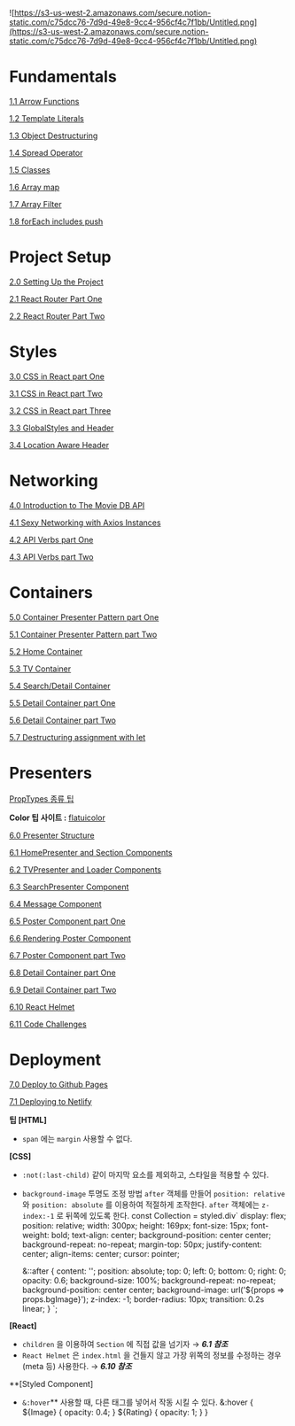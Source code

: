 ![https://s3-us-west-2.amazonaws.com/secure.notion-static.com/c75dcc76-7d9d-49e8-9cc4-956cf4c7f1bb/Untitled.png](https://s3-us-west-2.amazonaws.com/secure.notion-static.com/c75dcc76-7d9d-49e8-9cc4-956cf4c7f1bb/Untitled.png)

# Fundamentals

[1.1 Arrow Functions](https://www.notion.so/1-1-Arrow-Functions-423a22224cc44d0a8b0bf85a168bd5dd)

[1.2 Template Literals](https://www.notion.so/1-2-Template-Literals-a6d2f509df3346cebb5ddbb3b8cca8aa)

[1.3 Object Destructuring](https://www.notion.so/1-3-Object-Destructuring-f9bf868ff3a2418e9a0d238c28e62084)

[1.4 Spread Operator](https://www.notion.so/1-4-Spread-Operator-659d8ec7f6af46a48c8939db6f7922cc)

[1.5 Classes](https://www.notion.so/1-5-Classes-19d02713ae2643aabd6813524a02239c)

[1.6 Array map](https://www.notion.so/1-6-Array-map-08a22557b77e41f293bb227efa053618)

[1.7 Array Filter](https://www.notion.so/1-7-Array-Filter-7c3e7a32825144378680f443faeca2ea)

[1.8 forEach includes push](https://www.notion.so/1-8-forEach-includes-push-c8c94aa171da4c8198ff642be72960e5)

# Project Setup

[2.0 Setting Up the Project](https://www.notion.so/2-0-Setting-Up-the-Project-d7b6b71373654339bde3cc4c2abb7192)

[2.1 React Router Part One](https://www.notion.so/2-1-React-Router-Part-One-e2a2002647cf461cab162407f9dd6d0d)

[2.2 React Router Part Two](https://www.notion.so/2-2-React-Router-Part-Two-c5f8eb7b6ada45438cabeed5e639f465)

# Styles

[3.0 CSS in React part One](https://www.notion.so/3-0-CSS-in-React-part-One-833532c04a4f463787a39072063401ec)

[3.1 CSS in React part Two](https://www.notion.so/3-1-CSS-in-React-part-Two-5a2ef0f3ed134670a5b0b2b262def5d1)

[3.2 CSS in React part Three](https://www.notion.so/3-2-CSS-in-React-part-Three-eea1dc9b64c4416a865a0f64458a899f)

[3.3 GlobalStyles and Header](https://www.notion.so/3-3-GlobalStyles-and-Header-5472b4bd3f8f42feb3211464119ea7df)

[3.4 Location Aware Header](https://www.notion.so/3-4-Location-Aware-Header-7975301a3b6c44388d5981da480b2ab5)

# Networking

[4.0 Introduction to The Movie DB API](https://www.notion.so/4-0-Introduction-to-The-Movie-DB-API-78440addda0c4b2c891c0fd101479f12)

[4.1 Sexy Networking with Axios Instances](https://www.notion.so/4-1-Sexy-Networking-with-Axios-Instances-261c9bd674d94e8a8a01519c2bbe66f6)

[4.2 API Verbs part One](https://www.notion.so/4-2-API-Verbs-part-One-6d022159e29a48529097f2a20455e857)

[4.3 API Verbs part Two](https://www.notion.so/4-3-API-Verbs-part-Two-0670e766bb4b4920ba7f0bc0517693d6)

# Containers

[5.0 Container Presenter Pattern part One](https://www.notion.so/5-0-Container-Presenter-Pattern-part-One-8829baf228bc437ca3dadd4eba180bc6)

[5.1 Container Presenter Pattern part Two](https://www.notion.so/5-1-Container-Presenter-Pattern-part-Two-2269cc64c91a489ebf53189355dbaccf)

[5.2 Home Container](https://www.notion.so/5-2-Home-Container-ff18abca28fc41bab0ec8d7da18edb0a)

[5.3 TV Container](https://www.notion.so/5-3-TV-Container-a9e5a03551f14c89b29e3ad5bb3f6db2)

[5.4 Search/Detail Container](https://www.notion.so/5-4-Search-Detail-Container-d3d27324e5cf47b9be465a8010d5c03c)

[5.5 Detail Container part One](https://www.notion.so/5-5-Detail-Container-part-One-c4ebef55fdcb47abb02c9f2b0ffab97e)

[5.6 Detail Container part Two](https://www.notion.so/5-6-Detail-Container-part-Two-86fce91c08944b5baeb8d8f4988fc949)

[5.7 Destructuring assignment with let](https://www.notion.so/5-7-Destructuring-assignment-with-let-4945d68bb8324829bcc9b88ffa54b0f9)

# Presenters

[PropTypes 종류 팁](https://www.notion.so/PropTypes-87ddff89d60b4ede9e77ba989032c328)

**Color 팁 사이트 :** [flatuicolor](https://flatuicolors.com/)

[6.0 Presenter Structure](https://www.notion.so/6-0-Presenter-Structure-0b7f269cafaa43ed8be88cc9de971e77)

[6.1 HomePresenter and Section Components](https://www.notion.so/6-1-HomePresenter-and-Section-Components-a31bd12f9e5a43e2914d9480dff378e7)

[6.2 TVPresenter and Loader Components](https://www.notion.so/6-2-TVPresenter-and-Loader-Components-b941c6dc4d494cb39bf792d7fdc1513f)

[6.3 SearchPresenter Component](https://www.notion.so/6-3-SearchPresenter-Component-5200a3c89ddd4b21b9be79986bfe49de)

[6.4 Message Component](https://www.notion.so/6-4-Message-Component-4e0674a1c8854c45a1fc98a388b9fcba)

[6.5 Poster Component part One](https://www.notion.so/6-5-Poster-Component-part-One-d10f6d6d09dd418a93d51015c388482c)

[6.6 Rendering Poster Component](https://www.notion.so/6-6-Rendering-Poster-Component-9f31048a94ba491dbffff06a09f9932c)

[6.7 Poster Component part Two](https://www.notion.so/6-7-Poster-Component-part-Two-52a2826e29b04ebb905ce3ec2889a20d)

[6.8 Detail Container part One](https://www.notion.so/6-8-Detail-Container-part-One-1aa4bd892b4c4553a4516f99e887789e)

[6.9 Detail Container part Two](https://www.notion.so/6-9-Detail-Container-part-Two-ffa4be0d87d04c43a2b04958cbff4a3e)

[6.10 React Helmet](https://www.notion.so/6-10-React-Helmet-8ba252542e42465181218188009b9921)

[6.11 Code Challenges](https://www.notion.so/6-11-Code-Challenges-5405f0ced3eb477f9ea58d59d05461f7)

# Deployment

[7.0 Deploy to Github Pages](https://www.notion.so/7-0-Deploy-to-Github-Pages-1b571b6c412d469fb323bad63bfe6327)

[7.1 Deploying to Netlify](https://www.notion.so/7-1-Deploying-to-Netlify-3f41654ce0424a2d8b452d3d58399fdf)

**팁
[HTML]**
- `span` 에는 `margin` 사용할 수 없다.

**[CSS]**
- `:not(:last-child)` 같이 마지막 요소를 제외하고, 스타일을 적용할 수 있다.
- `background-image` 투명도 조정 방법
`after` 객체를 만들어 `position: relative` 와 `position: absolute` 를 이용하여 적절하게 조작한다.
`after` 객체에는 `z-index:-1` 로 뒤쪽에 있도록 한다.
const Collection = styled.div`
    display: flex;
    position: relative;
    width: 300px;
    height: 169px;
    font-size: 15px;
    font-weight: bold;
    text-align: center;
    background-position: center center;
    background-repeat: no-repeat;
    margin-top: 50px;
    justify-content: center;
    align-items: center;
    cursor: pointer;

    &::after {
        content: '';
        position: absolute;
        top: 0;
        left: 0;
        bottom: 0;
        right: 0;
        opacity: 0.6;
        background-size: 100%;
        background-repeat: no-repeat;
        background-position: center center;
        background-image: url('${props => props.bgImage}');
        z-index: -1;
        border-radius: 10px;
        transition: 0.2s linear;
    }
`;

**[React]**
- `children` 을 이용하여 `Section` 에 직접 값을 넘기자 → ***6.1 참조***
- `React Helmet` 은 `index.html` 을 건들지 않고 가장 위쪽의 정보를 수정하는 경우 (meta 등) 사용한다. → ***6.10 참조***

**[Styled Component]
- `&:hover`** 사용할 때, 다른 태그를 넣어서 작동 시킬 수 있다.
&:hover {
      ${Image} {
          opacity: 0.4;
      }
      ${Rating} {
          opacity: 1;
      }
}
